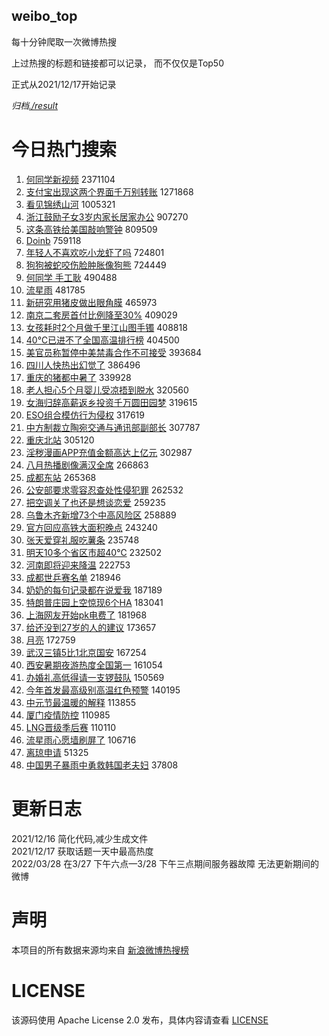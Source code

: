 weibo_top  
---
每十分钟爬取一次微博热搜  

上过热搜的标题和链接都可以记录， 而不仅仅是Top50

正式从2021/12/17开始记录  

*归档[./result](./result/)*

# 今日热门搜索  
1. [何同学新视频](https://s.weibo.com//weibo?q=%E4%BD%95%E5%90%8C%E5%AD%A6%E6%96%B0%E8%A7%86%E9%A2%91&Refer=top) 2371104
2. [支付宝出现这两个界面千万别转账](https://s.weibo.com//weibo?q=%23%E6%94%AF%E4%BB%98%E5%AE%9D%E5%87%BA%E7%8E%B0%E8%BF%99%E4%B8%A4%E4%B8%AA%E7%95%8C%E9%9D%A2%E5%8D%83%E4%B8%87%E5%88%AB%E8%BD%AC%E8%B4%A6%23&Refer=top) 1271868
3. [看见锦绣山河](https://s.weibo.com//weibo?q=%23%E7%9C%8B%E8%A7%81%E9%94%A6%E7%BB%A3%E5%B1%B1%E6%B2%B3%23&Refer=top) 1005321
4. [浙江鼓励子女3岁内家长居家办公](https://s.weibo.com//weibo?q=%23%E6%B5%99%E6%B1%9F%E9%BC%93%E5%8A%B1%E5%AD%90%E5%A5%B33%E5%B2%81%E5%86%85%E5%AE%B6%E9%95%BF%E5%B1%85%E5%AE%B6%E5%8A%9E%E5%85%AC%23&Refer=top) 907270
5. [这条高铁给美国敲响警钟](https://s.weibo.com//weibo?q=%E8%BF%99%E6%9D%A1%E9%AB%98%E9%93%81%E7%BB%99%E7%BE%8E%E5%9B%BD%E6%95%B2%E5%93%8D%E8%AD%A6%E9%92%9F&Refer=top) 809509
6. [Doinb](https://s.weibo.com//weibo?q=Doinb&Refer=top) 759118
7. [年轻人不喜欢吃小龙虾了吗](https://s.weibo.com//weibo?q=%23%E5%B9%B4%E8%BD%BB%E4%BA%BA%E4%B8%8D%E5%96%9C%E6%AC%A2%E5%90%83%E5%B0%8F%E9%BE%99%E8%99%BE%E4%BA%86%E5%90%97%23&Refer=top) 724801
8. [狗狗被蛇咬伤脸肿胀像狗熊](https://s.weibo.com//weibo?q=%23%E7%8B%97%E7%8B%97%E8%A2%AB%E8%9B%87%E5%92%AC%E4%BC%A4%E8%84%B8%E8%82%BF%E8%83%80%E5%83%8F%E7%8B%97%E7%86%8A%23&Refer=top) 724449
9. [何同学 手工耿](https://s.weibo.com//weibo?q=%E4%BD%95%E5%90%8C%E5%AD%A6%20%E6%89%8B%E5%B7%A5%E8%80%BF&Refer=top) 490488
10. [流星雨](https://s.weibo.com//weibo?q=%E6%B5%81%E6%98%9F%E9%9B%A8&Refer=top) 481785
11. [新研究用猪皮做出眼角膜](https://s.weibo.com//weibo?q=%23%E6%96%B0%E7%A0%94%E7%A9%B6%E7%94%A8%E7%8C%AA%E7%9A%AE%E5%81%9A%E5%87%BA%E7%9C%BC%E8%A7%92%E8%86%9C%23&Refer=top) 465973
12. [南京二套房首付比例降至30%](https://s.weibo.com//weibo?q=%23%E5%8D%97%E4%BA%AC%E4%BA%8C%E5%A5%97%E6%88%BF%E9%A6%96%E4%BB%98%E6%AF%94%E4%BE%8B%E9%99%8D%E8%87%B330%25%23&Refer=top) 409029
13. [女孩耗时2个月做千里江山图手镯](https://s.weibo.com//weibo?q=%23%E5%A5%B3%E5%AD%A9%E8%80%97%E6%97%B62%E4%B8%AA%E6%9C%88%E5%81%9A%E5%8D%83%E9%87%8C%E6%B1%9F%E5%B1%B1%E5%9B%BE%E6%89%8B%E9%95%AF%23&Refer=top) 408818
14. [40℃已进不了全国高温排行榜](https://s.weibo.com//weibo?q=%2340%E2%84%83%E5%B7%B2%E8%BF%9B%E4%B8%8D%E4%BA%86%E5%85%A8%E5%9B%BD%E9%AB%98%E6%B8%A9%E6%8E%92%E8%A1%8C%E6%A6%9C%23&Refer=top) 404500
15. [美官员称暂停中美禁毒合作不可接受](https://s.weibo.com//weibo?q=%23%E7%BE%8E%E5%AE%98%E5%91%98%E7%A7%B0%E6%9A%82%E5%81%9C%E4%B8%AD%E7%BE%8E%E7%A6%81%E6%AF%92%E5%90%88%E4%BD%9C%E4%B8%8D%E5%8F%AF%E6%8E%A5%E5%8F%97%23&Refer=top) 393684
16. [四川人快热出幻觉了](https://s.weibo.com//weibo?q=%23%E5%9B%9B%E5%B7%9D%E4%BA%BA%E5%BF%AB%E7%83%AD%E5%87%BA%E5%B9%BB%E8%A7%89%E4%BA%86%23&Refer=top) 386496
17. [重庆的猪都中暑了](https://s.weibo.com//weibo?q=%23%E9%87%8D%E5%BA%86%E7%9A%84%E7%8C%AA%E9%83%BD%E4%B8%AD%E6%9A%91%E4%BA%86%23&Refer=top) 339928
18. [老人担心5个月婴儿受凉捂到脱水](https://s.weibo.com//weibo?q=%23%E8%80%81%E4%BA%BA%E6%8B%85%E5%BF%835%E4%B8%AA%E6%9C%88%E5%A9%B4%E5%84%BF%E5%8F%97%E5%87%89%E6%8D%82%E5%88%B0%E8%84%B1%E6%B0%B4%23&Refer=top) 320560
19. [女海归辞高薪返乡投资千万圆田园梦](https://s.weibo.com//weibo?q=%23%E5%A5%B3%E6%B5%B7%E5%BD%92%E8%BE%9E%E9%AB%98%E8%96%AA%E8%BF%94%E4%B9%A1%E6%8A%95%E8%B5%84%E5%8D%83%E4%B8%87%E5%9C%86%E7%94%B0%E5%9B%AD%E6%A2%A6%23&Refer=top) 319615
20. [ESO组合模仿行为侵权](https://s.weibo.com//weibo?q=%23ESO%E7%BB%84%E5%90%88%E6%A8%A1%E4%BB%BF%E8%A1%8C%E4%B8%BA%E4%BE%B5%E6%9D%83%23&Refer=top) 317619
21. [中方制裁立陶宛交通与通讯部副部长](https://s.weibo.com//weibo?q=%23%E4%B8%AD%E6%96%B9%E5%88%B6%E8%A3%81%E7%AB%8B%E9%99%B6%E5%AE%9B%E4%BA%A4%E9%80%9A%E4%B8%8E%E9%80%9A%E8%AE%AF%E9%83%A8%E5%89%AF%E9%83%A8%E9%95%BF%23&Refer=top) 307787
22. [重庆北站](https://s.weibo.com//weibo?q=%23%E9%87%8D%E5%BA%86%E5%8C%97%E7%AB%99%23&Refer=top) 305120
23. [淫秽漫画APP充值金额高达上亿元](https://s.weibo.com//weibo?q=%23%E6%B7%AB%E7%A7%BD%E6%BC%AB%E7%94%BBAPP%E5%85%85%E5%80%BC%E9%87%91%E9%A2%9D%E9%AB%98%E8%BE%BE%E4%B8%8A%E4%BA%BF%E5%85%83%23&Refer=top) 302987
24. [八月热播剧像满汉全席](https://s.weibo.com//weibo?q=%23%E5%85%AB%E6%9C%88%E7%83%AD%E6%92%AD%E5%89%A7%E5%83%8F%E6%BB%A1%E6%B1%89%E5%85%A8%E5%B8%AD%23&Refer=top) 266863
25. [成都东站](https://s.weibo.com//weibo?q=%23%E6%88%90%E9%83%BD%E4%B8%9C%E7%AB%99%23&Refer=top) 265368
26. [公安部要求零容忍查处性侵犯罪](https://s.weibo.com//weibo?q=%23%E5%85%AC%E5%AE%89%E9%83%A8%E8%A6%81%E6%B1%82%E9%9B%B6%E5%AE%B9%E5%BF%8D%E6%9F%A5%E5%A4%84%E6%80%A7%E4%BE%B5%E7%8A%AF%E7%BD%AA%23&Refer=top) 262532
27. [把空调关了也还是想谈恋爱](https://s.weibo.com//weibo?q=%23%E6%8A%8A%E7%A9%BA%E8%B0%83%E5%85%B3%E4%BA%86%E4%B9%9F%E8%BF%98%E6%98%AF%E6%83%B3%E8%B0%88%E6%81%8B%E7%88%B1%23&Refer=top) 259235
28. [乌鲁木齐新增73个中高风险区](https://s.weibo.com//weibo?q=%23%E4%B9%8C%E9%B2%81%E6%9C%A8%E9%BD%90%E6%96%B0%E5%A2%9E73%E4%B8%AA%E4%B8%AD%E9%AB%98%E9%A3%8E%E9%99%A9%E5%8C%BA%23&Refer=top) 258889
29. [官方回应高铁大面积晚点](https://s.weibo.com//weibo?q=%23%E5%AE%98%E6%96%B9%E5%9B%9E%E5%BA%94%E9%AB%98%E9%93%81%E5%A4%A7%E9%9D%A2%E7%A7%AF%E6%99%9A%E7%82%B9%23&Refer=top) 243240
30. [张天爱穿礼服吃薯条](https://s.weibo.com//weibo?q=%23%E5%BC%A0%E5%A4%A9%E7%88%B1%E7%A9%BF%E7%A4%BC%E6%9C%8D%E5%90%83%E8%96%AF%E6%9D%A1%23&Refer=top) 235748
31. [明天10多个省区市超40℃](https://s.weibo.com//weibo?q=%23%E6%98%8E%E5%A4%A910%E5%A4%9A%E4%B8%AA%E7%9C%81%E5%8C%BA%E5%B8%82%E8%B6%8540%E2%84%83%23&Refer=top) 232502
32. [河南即将迎来降温](https://s.weibo.com//weibo?q=%23%E6%B2%B3%E5%8D%97%E5%8D%B3%E5%B0%86%E8%BF%8E%E6%9D%A5%E9%99%8D%E6%B8%A9%23&Refer=top) 222753
33. [成都世乒赛名单](https://s.weibo.com//weibo?q=%E6%88%90%E9%83%BD%E4%B8%96%E4%B9%92%E8%B5%9B%E5%90%8D%E5%8D%95&Refer=top) 218946
34. [奶奶的每句记录都在说爱我](https://s.weibo.com//weibo?q=%23%E5%A5%B6%E5%A5%B6%E7%9A%84%E6%AF%8F%E5%8F%A5%E8%AE%B0%E5%BD%95%E9%83%BD%E5%9C%A8%E8%AF%B4%E7%88%B1%E6%88%91%23&Refer=top) 187189
35. [特朗普庄园上空惊现6个HA](https://s.weibo.com//weibo?q=%23%E7%89%B9%E6%9C%97%E6%99%AE%E5%BA%84%E5%9B%AD%E4%B8%8A%E7%A9%BA%E6%83%8A%E7%8E%B06%E4%B8%AAHA%23&Refer=top) 183041
36. [上海网友开始pk电费了](https://s.weibo.com//weibo?q=%23%E4%B8%8A%E6%B5%B7%E7%BD%91%E5%8F%8B%E5%BC%80%E5%A7%8Bpk%E7%94%B5%E8%B4%B9%E4%BA%86%23&Refer=top) 181968
37. [给还没到27岁的人的建议](https://s.weibo.com//weibo?q=%23%E7%BB%99%E8%BF%98%E6%B2%A1%E5%88%B027%E5%B2%81%E7%9A%84%E4%BA%BA%E7%9A%84%E5%BB%BA%E8%AE%AE%23&Refer=top) 173657
38. [月亮](https://s.weibo.com//weibo?q=%E6%9C%88%E4%BA%AE&Refer=top) 172759
39. [武汉三镇5比1北京国安](https://s.weibo.com//weibo?q=%23%E6%AD%A6%E6%B1%89%E4%B8%89%E9%95%875%E6%AF%941%E5%8C%97%E4%BA%AC%E5%9B%BD%E5%AE%89%23&Refer=top) 167254
40. [西安暑期夜游热度全国第一](https://s.weibo.com//weibo?q=%23%E8%A5%BF%E5%AE%89%E6%9A%91%E6%9C%9F%E5%A4%9C%E6%B8%B8%E7%83%AD%E5%BA%A6%E5%85%A8%E5%9B%BD%E7%AC%AC%E4%B8%80%23&Refer=top) 161054
41. [办婚礼高低得请一支锣鼓队](https://s.weibo.com//weibo?q=%23%E5%8A%9E%E5%A9%9A%E7%A4%BC%E9%AB%98%E4%BD%8E%E5%BE%97%E8%AF%B7%E4%B8%80%E6%94%AF%E9%94%A3%E9%BC%93%E9%98%9F%23&Refer=top) 150569
42. [今年首发最高级别高温红色预警](https://s.weibo.com//weibo?q=%23%E4%BB%8A%E5%B9%B4%E9%A6%96%E5%8F%91%E6%9C%80%E9%AB%98%E7%BA%A7%E5%88%AB%E9%AB%98%E6%B8%A9%E7%BA%A2%E8%89%B2%E9%A2%84%E8%AD%A6%23&Refer=top) 140195
43. [中元节最温暖的解释](https://s.weibo.com//weibo?q=%23%E4%B8%AD%E5%85%83%E8%8A%82%E6%9C%80%E6%B8%A9%E6%9A%96%E7%9A%84%E8%A7%A3%E9%87%8A%23&Refer=top) 113855
44. [厦门疫情防控](https://s.weibo.com//weibo?q=%E5%8E%A6%E9%97%A8%E7%96%AB%E6%83%85%E9%98%B2%E6%8E%A7&Refer=top) 110985
45. [LNG晋级季后赛](https://s.weibo.com//weibo?q=%23LNG%E6%99%8B%E7%BA%A7%E5%AD%A3%E5%90%8E%E8%B5%9B%23&Refer=top) 110110
46. [流星雨心愿墙刷屏了](https://s.weibo.com//weibo?q=%23%E6%B5%81%E6%98%9F%E9%9B%A8%E5%BF%83%E6%84%BF%E5%A2%99%E5%88%B7%E5%B1%8F%E4%BA%86%23&Refer=top) 106716
47. [离琼申请](https://s.weibo.com//weibo?q=%E7%A6%BB%E7%90%BC%E7%94%B3%E8%AF%B7&Refer=top) 51325
48. [中国男子暴雨中勇救韩国老夫妇](https://s.weibo.com//weibo?q=%23%E4%B8%AD%E5%9B%BD%E7%94%B7%E5%AD%90%E6%9A%B4%E9%9B%A8%E4%B8%AD%E5%8B%87%E6%95%91%E9%9F%A9%E5%9B%BD%E8%80%81%E5%A4%AB%E5%A6%87%23&Refer=top) 37808
# 更新日志  
2021/12/16  简化代码,减少生成文件  
2021/12/17  获取话题一天中最高热度  
2022/03/28  在3/27 下午六点—3/28 下午三点期间服务器故障 无法更新期间的微博  
# 声明  
本项目的所有数据来源均来自 [新浪微博热搜榜](https://s.weibo.com/top/summary)  

# LICENSE
该源码使用 Apache License 2.0 发布，具体内容请查看 [LICENSE](./LICENSE)

